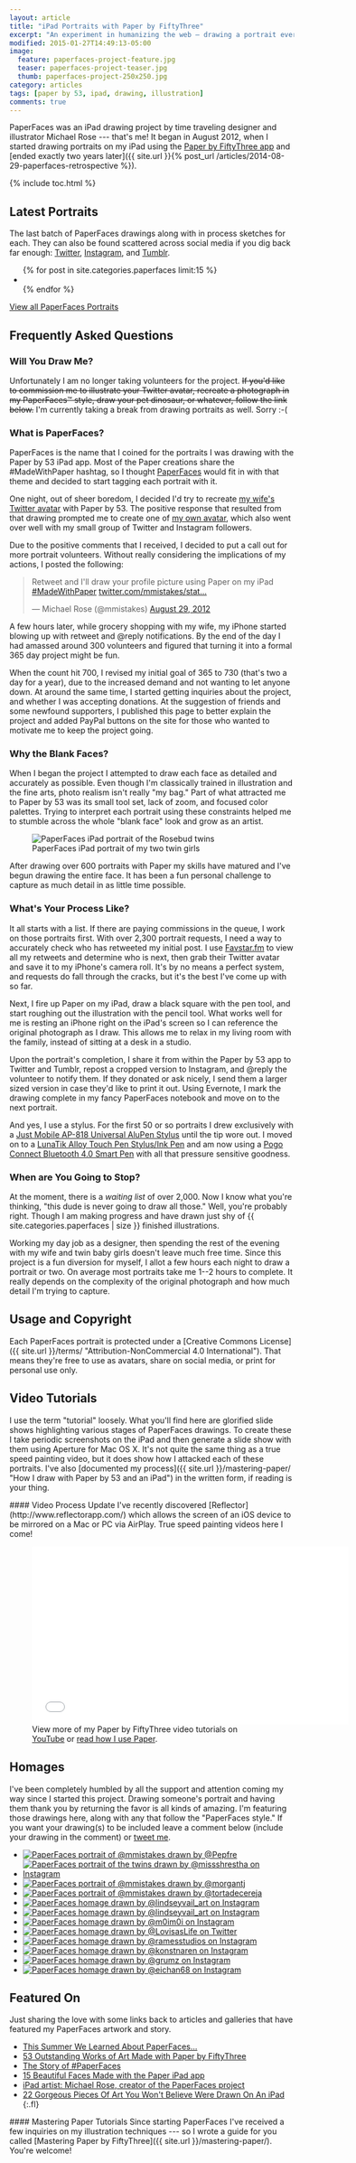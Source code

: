 ```yaml
---
layout: article
title: "iPad Portraits with Paper by FiftyThree"
excerpt: "An experiment in humanizing the web — drawing a portrait everyday day using an iPad and the Paper by FiftyThree app."
modified: 2015-01-27T14:49:13-05:00
image: 
  feature: paperfaces-project-feature.jpg
  teaser: paperfaces-project-teaser.jpg
  thumb: paperfaces-project-250x250.jpg
category: articles
tags: [paper by 53, ipad, drawing, illustration]
comments: true
---
```


PaperFaces was an iPad drawing project by time traveling designer and illustrator Michael Rose --- that's me! It began in August 2012, when I started drawing portraits on my iPad using the [Paper by FiftyThree app](http://www.fiftythree.com/paper) and [ended exactly two years later]({{ site.url }}{% post_url /articles/2014-08-29-paperfaces-retrospective %}). 

{% include toc.html %}

## Latest Portraits

The last batch of PaperFaces drawings along with in process sketches for each. They can also be found scattered across social media if you dig back far enough: [Twitter](http://twitter.com/mmistakes), [Instagram](http://instagram.com/mmistakes), and [Tumblr](http://mademistakes.tumblr.com).

<ul class="th-grid">
{% for post in site.categories.paperfaces limit:15 %}
  <li>
    <a href="{{ site.url }}{{ post.url }}" title="{{ post.title }}"><img src="{{ site.url }}/images/{{ post.image.thumb }}" alt=""></a>
  </li>
{% endfor %}
</ul>

<div markdown="0"><a href="{{ site.url }}/paperfaces/" class="btn" style="margin-bottom:0;">View all PaperFaces Portraits</a></div>

## Frequently Asked Questions

### Will You Draw Me?

Unfortunately I am no longer taking volunteers for the project. <s>If you'd like to commission me to illustrate your Twitter avatar, recreate a photograph in my PaperFaces™ style, draw your pet dinosaur, or whatever, follow the link below.</s> I'm currently taking a break from drawing portraits as well. Sorry :-(

### What is PaperFaces?

PaperFaces is the name that I coined for the portraits I was drawing with the Paper by 53 iPad app. Most of the Paper creations share the #MadeWithPaper hashtag, so I thought [PaperFaces](https://twitter.com/search?q=PaperFaces&src=typd) would fit in with that theme and decided to start tagging each portrait with it.

One night, out of sheer boredom, I decided I'd try to recreate <a href="{{ site.url }}/images/paperfaces-veganwendy-twitter-lg.jpg" title="iPad drawing of @veganwendy" rel="gallery">my wife's Twitter avatar</a> with Paper by 53. The positive response that resulted from that drawing prompted me to create one of <a href="{{ site.url }}/images/paperfaces-mmistakes-twitter-lg.jpg" title="iPad drawing of @mmistakes" rel="gallery">my own avatar</a>, which also went over well with my small group of Twitter and Instagram followers.

Due to the positive comments that I received, I decided to put a call out for more portrait volunteers. Without really considering the implications of my actions, I posted the following:

<blockquote class="twitter-tweet"><p>Retweet and I'll draw your profile picture using Paper on my iPad <a href="https://twitter.com/search/%23MadeWithPaper">#MadeWithPaper</a> <a href="http://t.co/5oqH4bJt" title="http://twitter.com/mmistakes/status/240601384477659136/photo/1">twitter.com/mmistakes/stat…</a></p>&#8212; Michael Rose (@mmistakes) <a href="https://twitter.com/mmistakes/status/240601384477659136" data-datetime="2012-08-29T00:06:55+00:00">August 29, 2012</a></blockquote>
<script async src="//platform.twitter.com/widgets.js" charset="utf-8"></script>

A few hours later, while grocery shopping with my wife, my iPhone started blowing up with retweet and @reply notifications. By the end of the day I had amassed around 300 volunteers and figured that turning it into a formal 365 day project might be fun.

When the count hit 700, I revised my initial goal of 365 to 730 (that's two a day for a year), due to the increased demand and not wanting to let anyone down. At around the same time, I started getting inquiries about the project, and whether I was accepting donations. At the suggestion of friends and some newfound supporters, I published this page to better explain the project and added PayPal buttons on the site for those who wanted to motivate me to keep the project going.

### Why the Blank Faces?

When I began the project I attempted to draw each face as detailed and accurately as possible. Even though I'm classically trained in illustration and the fine arts, photo realism isn't really "my bag." Part of what attracted me to Paper by 53 was its small tool set, lack of zoom, and focused color palettes. Trying to interpret each portrait using these constraints helped me to stumble across the whole "blank face" look and grow as an artist.

<figure class="large">
  <img src="{{ site.url }}/images/paperfaces-rosebud-twins-l.jpg" alt="PaperFaces iPad portrait of the Rosebud twins">
  <figcaption>PaperFaces iPad portrait of my two twin girls</figcaption>
</figure>

After drawing over 600 portraits with Paper my skills have matured and I've begun drawing the entire face. It has been a fun personal challenge to capture as much detail in as little time possible.

### What's Your Process Like?

It all starts with a list. If there are paying commissions in the queue, I work on those portraits first. With over 2,300 portrait requests, I need a way to accurately check who has retweeted my initial post. I use [Favstar.fm](http://favstar.fm/) to view all my retweets and determine who is next, then grab their Twitter avatar and save it to my iPhone's camera roll. It's by no means a perfect system, and requests do fall through the cracks, but it's the best I've come up with so far.

Next, I fire up Paper on my iPad, draw a black square with the pen tool, and start roughing out the illustration with the pencil tool. What works well for me is resting an iPhone right on the iPad's screen so I can reference the original photograph as I draw. This allows me to relax in my living room with the family, instead of sitting at a desk in a studio.

Upon the portrait's completion, I share it from within the Paper by 53 app to Twitter and Tumblr, repost a cropped version to Instagram, and @reply the volunteer to notify them. If they donated or ask nicely, I send them a larger sized version in case they'd like to print it out. Using Evernote, I mark the drawing complete in my fancy PaperFaces notebook and move on to the next portrait.

And yes, I use a stylus. For the first 50 or so portraits I drew exclusively with a [Just Mobile AP-818 Universal AluPen Stylus][alupen] until the tip wore out. I moved on to a [LunaTik Alloy Touch Pen Stylus/Ink Pen][lunatik] and am now using a [Pogo Connect Bluetooth 4.0 Smart Pen][pogoconnect] with all that pressure sensitive goodness.

[alupen]: http://www.amazon.com/gp/product/B0042U9AT6/ref=as_li_ss_tl?ie=UTF8&tag=mademist-20&linkCode=as2&camp=1789&creative=390957&creativeASIN=B0042U9AT6
[lunatik]: http://www.amazon.com/gp/product/B00821TR7G/ref=as_li_ss_tl?ie=UTF8&tag=mademist-20&linkCode=as2&camp=1789&creative=390957&creativeASIN=B00821TR7G
[pogoconnect]: http://www.amazon.com/gp/product/B009K448L4/ref=as_li_ss_tl?ie=UTF8&tag=mademist-20&linkCode=as2&camp=1789&creative=390957&creativeASIN=B009K448L4

### When are You Going to Stop?

At the moment, there is a *waiting list* of over 2,000. Now I know what you're thinking, "this dude is never going to draw all those." Well, you're probably right. Though I am making progress and have drawn just shy of {{ site.categories.paperfaces | size }} finished illustrations.

Working my day job as a designer, then spending the rest of the evening with my wife and twin baby girls doesn't leave much free time. Since this project is a fun diversion for myself, I allot a few hours each night to draw a portrait or two. On average most portraits take me 1--2 hours to complete. It really depends on the complexity of the original photograph and how much detail I'm trying to capture.

## Usage and Copyright

Each PaperFaces portrait is protected under a [Creative Commons License]({{ site.url }}/terms/ "Attribution-NonCommercial 4.0 International"). That means they're free to use as avatars, share on social media, or print for personal use only.

## Video Tutorials

I use the term "tutorial" loosely. What you'll find here are glorified slide shows highlighting various stages of PaperFaces drawings. To create these I take periodic screenshots on the iPad and then generate a slide show with them using Aperture for Mac OS X. It's not quite the same thing as a true speed painting video, but it does show how I attacked each of these portraits. I've also [documented my process]({{ site.url }}/mastering-paper/ "How I draw with Paper by 53 and an iPad") in the written form, if reading is  your thing.

<div class="notice--warning" markdown="1">
#### Video Process Update
I've recently discovered [Reflector](http://www.reflectorapp.com/) which allows the screen of an iOS device to be mirrored on a Mac or PC via AirPlay. True speed painting videos here I come!
</div>

<figure class="large">
  <iframe width="560" height="315" src="//www.youtube.com/embed/videoseries?list=PLaLqP2ipMLc6UugVLyTwWTiFtmmZzj7ao" frameborder="0"> </iframe>
  <figcaption>View more of my Paper by FiftyThree video tutorials on <a href="https://www.youtube.com/user/anotherjpeg" title="Michael Rose's YouTube Channel">YouTube</a> or <a href="{{ site.url }}/mastering-paper/">read how I use Paper</a>.</figcaption>
</figure>

## Homages

I've been completely humbled by all the support and attention coming my way since I started this project. Drawing someone's portrait and having them thank you by returning the favor is all kinds of amazing. I'm featuring those drawings here, along with any that follow the "PaperFaces style." If you want your drawing(s) to be included leave a comment below (include your drawing in the comment) or [tweet me](http://twitter.com/mmistakes).

<ul id="fanart-gallery" class="th-grid">
  <li><a href="{{ site.url }}/images/homage-pepfre-mmistakes-lg.jpg"><img src="{{ site.url }}/images/homage-pepfre-mmistakes-150.jpg" alt="PaperFaces portrait of @mmistakes drawn by @Pepfre"></a></li>
  <li><a href="{{ site.url }}/images/homage-missshrestha-rosebuds-lg.jpg"><img src="{{ site.url }}/images/homage-missshrestha-rosebuds-150.jpg" alt="PaperFaces portrait of the twins drawn by @missshrestha on Instagram"></a></li>
  <li><a href="{{ site.url }}/images/homage-morgantj-mmistakes-lg.jpg"><img src="{{ site.url }}/images/homage-morgantj-mmistakes-150.jpg" alt="PaperFaces portrait of @mmistakes drawn by @morgantj"></a></li>
  <li><a href="{{ site.url }}/images/homage-tortadecereja-mmistakes-lg.jpg"><img src="{{ site.url }}/images/homage-tortadecereja-mmistakes-150.jpg" alt="PaperFaces portrait of @mmistakes drawn by @tortadecereja"></a></li>
  <li><a href="http://instagram.com/p/W8WaxfAYmG/"><img src="{{ site.url }}/images/homage-lindseyvail-art-1-150.jpg" alt="PaperFaces homage drawn by @lindseyvail_art on Instagram"></a></li>
  <li><a href="http://instagram.com/p/W5r5EwgYge/"><img src="{{ site.url }}/images/homage-lindseyvail-art-2-150.jpg" alt="PaperFaces homage drawn by @lindseyvail_art on Instagram"></a></li>
  <li><a href="http://instagram.com/p/VQ4-6HklEU/"><img src="{{ site.url }}/images/homage-m0im0i-150.jpg" alt="PaperFaces homage drawn by @m0im0i on Instagram"></a></li>
  <li><a href="https://twitter.com/LovisasLife/status/314699959775662081"><img src="{{ site.url }}/images/homage-lovisaslife-150.jpg" alt="PaperFaces homage drawn by @LovisasLife on Twitter"></a></li>
  <li><a href="http://instagram.com/p/QTn7jWJkHj/"><img src="{{ site.url }}/images/homage-ramesstudios-150.jpg" alt="PaperFaces homage drawn by @ramesstudios on Instagram"></a></li>
  <li><a href="http://instagram.com/p/cHexhprrxf/"><img src="{{ site.url }}/images/homage-konstnaren-150.jpg" alt="PaperFaces homage drawn by @konstnaren on Instagram"></a></li>
  <li><a href="http://instagram.com/p/aVh8QOJ-uv/"><img src="{{ site.url }}/images/homage-grumz-150.jpg" alt="PaperFaces homage drawn by @grumz on Instagram"></a></li>
  <li><a href="http://eichan68.tumblr.com"><img src="{{ site.url }}/images/homage-eichan68-150.jpg" alt="PaperFaces homage drawn by @eichan68 on Instagram"></a></li>
</ul>

## Featured On

Just sharing the love with some links back to articles and galleries that have featured my PaperFaces artwork and story.
    
* [This Summer We Learned About PaperFaces…](http://madewithpaper.fiftythree.com/post/36767754768/this-summer-we-learned-about-paper-faces-by)
* [53 Outstanding Works of Art Made with Paper by FiftyThree](http://designshack.net/articles/inspiration/53-outstanding-works-of-art-made-with-paper-by-fiftythree/)
* [The Story of #PaperFaces](http://anewatlantis.com/2013/01/the-story-of-paperfaces/)
* [15 Beautiful Faces Made with the Paper iPad app](http://www.obeymagazine.nl/graphic-design/illustraties/15-gezichten-paper-ipad-app/)
* [iPad artist: Michael Rose, creator of the PaperFaces project](http://kevinbradberry.net/2014/08/27/ipad-artist-michael-rose/)
* [22 Gorgeous Pieces Of Art You Won't Believe Were Drawn On An iPad](http://www.businessinsider.com/gorgeous-ipad-art-2015-1)
{:.fl}

<div class="notice--info" markdown="1">
#### Mastering Paper Tutorials
Since starting PaperFaces I've received a few inquiries on my illustration techniques --- so I wrote a guide for you called [Mastering Paper by FiftyThree]({{ site.url }}/mastering-paper/). You're welcome!
</div>
